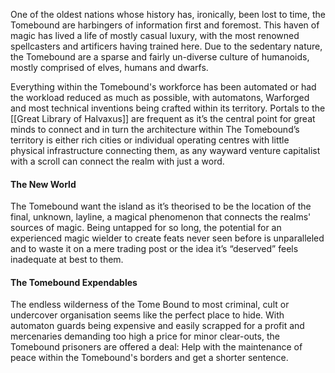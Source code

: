 One of the oldest nations whose history has, ironically, been lost to time, the Tomebound are harbingers of information first and foremost. This haven of magic has lived a life of mostly casual luxury, with the most renowned spellcasters and artificers having trained here. Due to the sedentary nature, the Tomebound are a sparse and fairly un-diverse culture of humanoids, mostly comprised of elves, humans and dwarfs.

Everything within the Tomebound's workforce has been automated or had the workload reduced as much as possible, with automatons, Warforged and most technical inventions being crafted within its territory. Portals to the [[Great Library of Halvaxus]] are frequent as it’s the central point for great minds to connect and in turn the architecture within The Tomebound’s territory is either rich cities or individual operating centres with little physical infrastructure connecting them, as any wayward venture capitalist with a scroll can connect the realm with just a word.
#### The New World

The Tomebound want the island as it’s theorised to be the location of the final, unknown, layline, a magical phenomenon that connects the realms' sources of magic. Being untapped for so long, the potential for an experienced magic wielder to create feats never seen before is unparalleled and to waste it on a mere trading post or the idea it’s “deserved” feels inadequate at best to them.

#### The Tomebound Expendables

The endless wilderness of the Tome Bound to most criminal, cult or undercover organisation seems like the perfect place to hide. With automaton guards being expensive and easily scrapped for a profit and mercenaries demanding too high a price for minor clear-outs, the Tomebound prisoners are offered a deal: Help with the maintenance of peace within the Tomebound's borders and get a shorter sentence.


